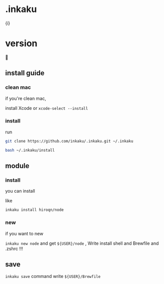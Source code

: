 # .inkaku
{i}

# version
🍒

## install guide

### clean mac
if you're clean mac,

install Xcode or `xcode-select --install`

### install

run

```sh
git clone https://github.com/inkaku/.inkaku.git ~/.inkaku

bash ~/.inkaku/install
```

## module

### install

you can install

like

`inkaku install hiroqn/node`

### new

if you want to new

`inkaku new node` and get `${USER}/node` ,
 Write install shell and Brewfile and .zshrc !!!


## save

`inkaku save` command write `${USER}/Brewfile`
